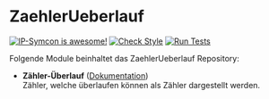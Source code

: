# ZaehlerUeberlauf

[![IP-Symcon is awesome!](https://img.shields.io/badge/IP--Symcon-4.2-blue.svg)](https://www.symcon.de)
[![Check Style](https://github.com/symcon/ZaehlerUeberlauf/workflows/Check%20Style/badge.svg)](https://github.com/symcon/ZaehlerUeberlauf/actions)
[![Run Tests](https://github.com/symcon/ZaehlerUeberlauf/workflows/Run%20Tests/badge.svg)](https://github.com/symcon/ZaehlerUeberlauf/actions)

Folgende Module beinhaltet das ZaehlerUeberlauf Repository:

- __Zähler-Überlauf__ ([Dokumentation](https://www.symcon.de/de/service/dokumentation/modulreferenz/zaehlerueberlauf))  
	Zähler, welche überlaufen können als Zähler dargestellt werden.
